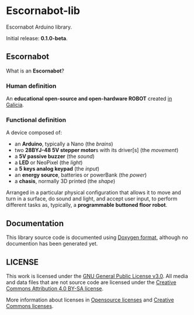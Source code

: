 # Escornabot-lib
Escornabot Arduino library.

Initial release: **0.1.0-beta**.

## Escornabot
What is an **Escornabot**?

### Human definition
An **educational open-source and open-hardware ROBOT** created [in Galicia](https://escornabot.org).

### Functional definition
A device composed of:

* an **Arduino**, typically a Nano (the *brains*)
* two **28BYJ-48 5V stepper motor**s with its driver[s] (the *movement*)
* a **5V passive buzzer** (the *sound*)
* a **LED** or NeoPixel (the *light*)
* a **5 keys analog keypad** (the *input*)
* an **energy source**, batteries or powerBank (the *power*)
* a **chasis**, normally 3D printed (the *shape*)

Arranged in a particular physical configuration that allows it to move and turn in a surface, do sound and light, and accept user input, to perform different tasks as, typically, a **programmable buttoned floor robot**.

## Documentation
This library source code is documented using [Doxygen format](https://www.doxygen.org/manual/commands.html), although no documention has been generated yet.

## LICENSE

This work is licensed under the [GNU General Public License v3.0](LICENSE-GPLV30). All media and data files that are not source code are licensed under the [Creative Commons Attribution 4.0 BY-SA license](LICENSE-CCBYSA40).

More information about licenses in [Opensource licenses](https://opensource.org/licenses/) and [Creative Commons licenses](https://creativecommons.org/licenses/).
